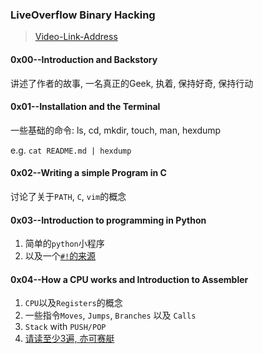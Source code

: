 ### LiveOverflow Binary Hacking

> [Video-Link-Address](https://www.youtube.com/watch?v=iyAyN3GFM7A&list=PLhixgUqwRTjxglIswKp9mpkfPNfHkzyeN)


#### 0x00--Introduction and Backstory 

讲述了作者的故事, 一名真正的Geek, 执着, 保持好奇, 保持行动


#### 0x01--Installation and the Terminal

一些基础的命令: ls, cd, mkdir, touch, man, hexdump

e.g. `cat README.md | hexdump`


#### 0x02--Writing a simple Program in C

讨论了关于`PATH`, `C`, `vim`的概念

#### 0x03--Introduction to programming in Python

1. 简单的`python`小程序
2. 以及一个[`#!`的来源](https://en.wikipedia.org/wiki/Shebang_(Unix)) 

#### 0x04--How a CPU works and Introduction to Assembler

1. `CPU`以及`Registers`的概念
2. 一些指令`Moves`, `Jumps`, `Branches` 以及 `Calls`
3. `Stack` with `PUSH/POP`
4. [请读至少3遍, 亦可赛艇](https://sockpuppet.org/issue-79-file-0xb-foxport-hht-hacking.txt.html)